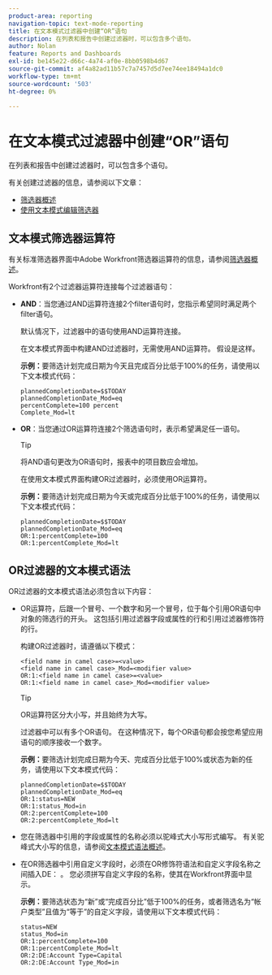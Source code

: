 ```yaml
---
product-area: reporting
navigation-topic: text-mode-reporting
title: 在文本模式过滤器中创建“OR”语句
description: 在列表和报告中创建过滤器时，可以包含多个语句。
author: Nolan
feature: Reports and Dashboards
exl-id: be145e22-d66c-4a74-af0e-8bb0598b4d67
source-git-commit: af4a82ad11b57c7a7457d5d7ee74ee18494a1dc0
workflow-type: tm+mt
source-wordcount: '503'
ht-degree: 0%

---
```


# 在文本模式过滤器中创建“OR”语句

在列表和报告中创建过滤器时，可以包含多个语句。

有关创建过滤器的信息，请参阅以下文章：

* [筛选器概述](/help/quicksilver/reports-and-dashboards/reports/reporting-elements/filters-overview.md)
* [使用文本模式编辑筛选器](/help/quicksilver/reports-and-dashboards/reports/text-mode/edit-text-mode-in-filter.md)

## 文本模式筛选器运算符

有关标准筛选器界面中Adobe Workfront筛选器运算符的信息，请参阅[筛选器概述](/help/quicksilver/reports-and-dashboards/reports/reporting-elements/filters-overview.md)。

Workfront有2个过滤器运算符连接每个过滤器语句：

* **AND**：当您通过AND运算符连接2个filter语句时，您指示希望同时满足两个filter语句。

  默认情况下，过滤器中的语句使用AND运算符连接。

  在文本模式界面中构建AND过滤器时，无需使用AND运算符。 假设是这样。

  **示例：**&#x200B;要筛选计划完成日期为今天且完成百分比低于100%的任务，请使用以下文本模式代码：

  ```
  plannedCompletionDate=$$TODAY
  plannedCompletionDate_Mod=eq 
  percentComplete=100 percent
  Complete_Mod=lt
  ```

* **OR**：当您通过OR运算符连接2个筛选语句时，表示希望满足任一语句。

  >[!TIP]
  >
  >将AND语句更改为OR语句时，报表中的项目数应会增加。

  在使用文本模式界面构建OR过滤器时，必须使用OR运算符。

  **示例：**&#x200B;要筛选计划完成日期为今天或完成百分比低于100%的任务，请使用以下文本模式代码：

  ```
  plannedCompletionDate=$$TODAY
  plannedCompletionDate_Mod=eq
  OR:1:percentComplete=100
  OR:1:percentComplete_Mod=lt
  ```

## OR过滤器的文本模式语法

OR过滤器的文本模式语法必须包含以下内容：

* OR运算符，后跟一个冒号、一个数字和另一个冒号，位于每个引用OR语句中对象的筛选行的开头。 这包括引用过滤器字段或属性的行和引用过滤器修饰符的行。

  构建OR过滤器时，请遵循以下模式：

  ```
  <field name in camel case>=<value>
  <field name in camel case>_Mod=<modifier value>
  OR:1:<field name in camel case>=<value>
  OR:1:<field name in camel case>_Mod=<modifier value>
  ```

  >[!TIP]
  >
  >OR运算符区分大小写，并且始终为大写。

  过滤器中可以有多个OR语句。 在这种情况下，每个OR语句都会按您希望应用语句的顺序接收一个数字。

  **示例：**&#x200B;要筛选计划完成日期为今天、完成百分比低于100%或状态为新的任务，请使用以下文本模式代码：

  ```
  plannedCompletionDate=$$TODAY
  plannedCompletionDate_Mod=eq
  OR:1:status=NEW
  OR:1:status_Mod=in
  OR:2:percentComplete=100
  OR:2:percentComplete_Mod=lt
  ```

* 您在筛选器中引用的字段或属性的名称必须以驼峰式大小写形式编写。 有关驼峰式大小写的信息，请参阅[文本模式语法概述](../../../reports-and-dashboards/reports/text-mode/text-mode-syntax-overview.md)。
* 在OR筛选器中引用自定义字段时，必须在OR修饰符语法和自定义字段名称之间插入DE： 。 您必须拼写自定义字段的名称，使其在Workfront界面中显示。

  **示例：**&#x200B;要筛选状态为“新”或“完成百分比”低于100%的任务，或者筛选名为“帐户类型”且值为“等于”的自定义字段，请使用以下文本模式代码：

  ```
  status=NEW
  status_Mod=in
  OR:1:percentComplete=100
  OR:1:percentComplete_Mod=lt
  OR:2:DE:Account Type=Capital
  OR:2:DE:Account Type_Mod=in
  ```
